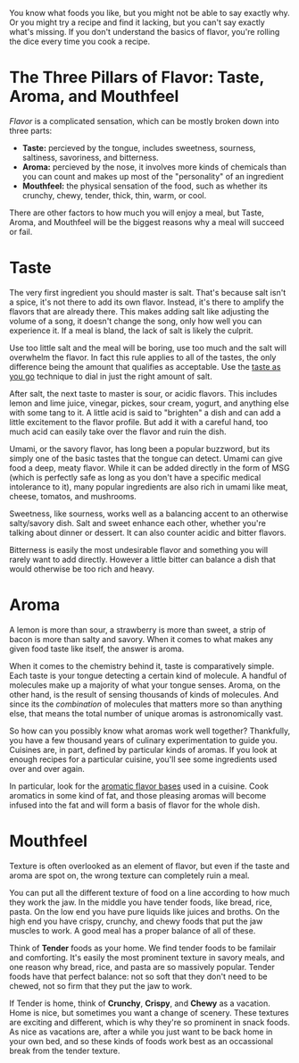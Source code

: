 You know what foods you like, but you might not be able to say exactly why. Or you might try a recipe and find it lacking, but you can't say exactly what's missing. If you don't understand the basics of flavor, you're rolling the dice every time you cook a recipe.

# The Three Pillars of Flavor: Taste, Aroma, and Mouthfeel

*Flavor* is a complicated sensation, which can be mostly broken down into three parts: 
* **Taste:** percieved by the tongue, includes sweetness, sourness, saltiness, savoriness, and bitterness.
* **Aroma:** percieved by the nose, it involves more kinds of chemicals than you can count and makes up most of the "personality" of an ingredient
* **Mouthfeel:** the physical sensation of the food, such as whether its crunchy, chewy, tender, thick, thin, warm, or cool.

There are other factors to how much you will enjoy a meal, but Taste, Aroma, and Mouthfeel will be the biggest reasons why a meal will succeed or fail. 

# Taste

The very first ingredient you should master is salt. That's because salt isn't a spice, it's not there to add its own flavor. Instead, it's there to amplify the flavors that are already there. This makes adding salt like adjusting the volume of a song, it doesn't change the song, only how well you can experience it. If a meal is bland, the lack of salt is likely the culprit.

Use too little salt and the meal will be boring, use too much and the salt will overwhelm the flavor. In fact this rule applies to all of the tastes, the only difference being the amount that qualifies as acceptable. Use the [taste as you go](/articles/skills#taste-as-you-go) technique to dial in just the right amount of salt. 

After salt, the next taste to master is sour, or acidic flavors. This includes lemon and lime juice, vinegar, pickes, sour cream, yogurt, and anything else with some tang to it. A little acid is said to "brighten" a dish and can add a little excitement to the flavor profile. But add it with a careful hand, too much acid can easily take over the flavor and ruin the dish.

Umami, or the savory flavor, has long been a popular buzzword, but its simply one of the basic tastes that the tongue can detect. Umami can give food a deep, meaty flavor. While it can be added directly in the form of MSG (which is perfectly safe as long as you don't have a specific medical intolerance to it), many popular ingredients are also rich in umami like meat, cheese, tomatos, and mushrooms.

Sweetness, like sourness, works well as a balancing accent to an otherwise salty/savory dish. Salt and sweet enhance each other, whether you're talking about dinner or dessert. It can also counter acidic and bitter flavors.

Bitterness is easily the most undesirable flavor and something you will rarely want to add directly. However a little bitter can balance a dish that would otherwise be too rich and heavy.

# Aroma

A lemon is more than sour, a strawberry is more than sweet, a strip of bacon is more than salty and savory. When it comes to what makes any given food taste like itself, the answer is aroma.

When it comes to the chemistry behind it, taste is comparatively simple. Each taste is your tongue detecting a certain kind of molecule. A handful of molecules make up a majority of what your tongue senses. Aroma, on the other hand, is the result of sensing thousands of kinds of molecules. And since its the *combination* of molecules that matters more so than anything else, that means the total number of unique aromas is astronomically vast. 

So how can you possibly know what aromas work well together? Thankfully, you have a few thousand years of culinary experimentation to guide you. Cuisines are, in part, defined by particular kinds of aromas. If you look at enough recipes for a particular cuisine, you'll see some ingredients used over and over again.

In particular, look for the [aromatic flavor bases](/articles/skills#aromatic-flavor-bases) used in a cuisine. Cook aromatics in some kind of fat, and those pleasing aromas will become infused into the fat and will form a basis of flavor for the whole dish.


# Mouthfeel

Texture is often overlooked as an element of flavor, but even if the taste and aroma are spot on, the wrong texture can completely ruin a meal.

You can put all the different texture of food on a line according to how much they work the jaw. In the middle you have tender foods, like bread, rice, pasta. On the low end you have pure liquids like juices and broths. On the high end you have crispy, crunchy, and chewy foods that put the jaw muscles to work. A good meal has a proper balance of all of these.

Think of **Tender** foods as your home. We find tender foods to be familair and comforting. It's easily the most prominent texture in savory meals, and one reason why bread, rice, and pasta are so massively popular. Tender foods have that perfect balance: not so soft that they don't need to be chewed, not so firm that they put the jaw to work.

If Tender is home, think of **Crunchy**, **Crispy**, and **Chewy** as a vacation. Home is nice, but sometimes you want a change of scenery. These textures are exciting and different, which is why they're so prominent in snack foods. As nice as vacations are, after a while you just want to be back home in your own bed, and so these kinds of foods work best as an occassional break from the tender texture.
